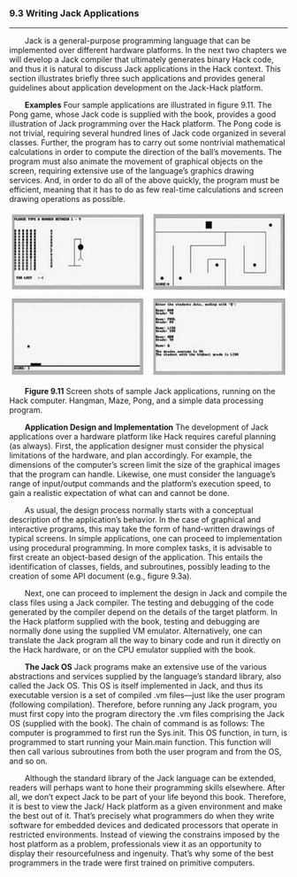 ### 9.3 Writing Jack Applications
---


&emsp;&emsp;Jack is a general-purpose programming language that can be implemented over different hardware platforms. In the next two chapters we will develop a Jack compiler that ultimately generates binary Hack code, and thus it is natural to discuss Jack applications in the Hack context. This section illustrates briefly three such applications and provides general guidelines about application development on the Jack-Hack platform.

&emsp;&emsp;**Examples** Four sample applications are illustrated in figure 9.11. The Pong game, whose Jack code is supplied with the book, provides a good illustration of Jack programming over the Hack platform. The Pong code is not trivial, requiring several hundred lines of Jack code organized in several classes. Further, the program has to carry out some nontrivial mathematical calculations in order to compute the direction of the ball’s movements. The program must also animate the movement of graphical objects on the screen, requiring extensive use of the language’s graphics drawing services. And, in order to do all of the above quickly, the program must be efficient, meaning that it has to do as few real-time calculations and screen drawing operations as possible.

<div align="center"><img width="500" src="../figure/09/9.11.png"/></div>

&emsp;&emsp;**Figure 9.11** Screen shots of sample Jack applications, running on the Hack computer. Hangman, Maze, Pong, and a simple data processing program.

&emsp;&emsp;**Application Design and Implementation** The development of Jack applications over a hardware platform like Hack requires careful planning (as always). First, the application designer must consider the physical limitations of the hardware, and plan accordingly. For example, the dimensions of the computer’s screen limit the size of the graphical images that the program can handle. Likewise, one must consider the language’s range of input/output commands and the platform’s execution speed, to gain a realistic expectation of what can and cannot be done.

&emsp;&emsp;As usual, the design process normally starts with a conceptual description of the application’s behavior. In the case of graphical and interactive programs, this may take the form of hand-written drawings of typical screens. In simple applications, one can proceed to implementation using procedural programming. In more complex tasks, it is advisable to first create an object-based design of the application. This entails the identification of classes, fields, and subroutines, possibly leading to the creation of some API document (e.g., figure 9.3a).

&emsp;&emsp;Next, one can proceed to implement the design in Jack and compile the class files using a Jack compiler. The testing and debugging of the code generated by the compiler depend on the details of the target platform. In the Hack platform supplied with the book, testing and debugging are normally done using the supplied VM emulator. Alternatively, one can translate the Jack program all the way to binary code and run it directly on the Hack hardware, or on the CPU emulator supplied with the book.

&emsp;&emsp;**The Jack OS** Jack programs make an extensive use of the various abstractions and services supplied by the language’s standard library, also called the Jack OS. This OS is itself implemented in Jack, and thus its executable version is a set of compiled .vm files—just like the user program (following compilation). Therefore, before running any Jack program, you must first copy into the program directory the .vm files comprising the Jack OS (supplied with the book). The chain of command is as follows: The computer is programmed to first run the Sys.init. This OS function, in turn, is programmed to start running your Main.main function. This function will then call various subroutines from both the user program and from the OS, and so on.

&emsp;&emsp;Although the standard library of the Jack language can be extended, readers will perhaps want to hone their programming skills elsewhere. After all, we don’t expect Jack to be part of your life beyond this book. Therefore, it is best to view the Jack/ Hack platform as a given environment and make the best out of it. That’s precisely what programmers do when they write software for embedded devices and dedicated processors that operate in restricted environments. Instead of viewing the constrains imposed by the host platform as a problem, professionals view it as an opportunity to display their resourcefulness and ingenuity. That’s why some of the best programmers in the trade were first trained on primitive computers.
